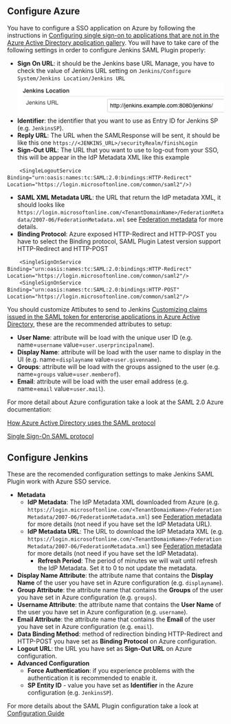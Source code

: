 ## Configure Azure

You have to configure a SSO application on Azure by following the instructions in [Configuring single sign-on to applications that are not in the Azure Active Directory application gallery](https://docs.microsoft.com/en-us/azure/active-directory/active-directory-saas-custom-apps). You will have to take care of the following settings in order to configure Jenkins SAML Plugin properly:

* **Sign On URL**: it should be the Jenkins base URL Manage, you have to check the value of Jenkins URL setting on `Jenkins/Configure System/Jenkins Location/Jenkins URL`
![Manage Jenkins/Configure System/Jenkins Location/Jenkins URL](images/JenkinsURL.png)
* **Identifier**: the identifier that you want to use as Entry ID for Jenkins SP (e.g. `JenkinsSP`).
* **Reply URL**: The URL when the SAMLResponse will be sent, it should be like this one `https://<JENKINS_URL>/securityRealm/finishLogin`
* **Sign-Out URL**: The URL that you want to use to log-out from your SSO, this will be appear in the IdP Metadata XML like this example
```
    <SingleLogoutService Binding="urn:oasis:names:tc:SAML:2.0:bindings:HTTP-Redirect" Location="https://login.microsoftonline.com/common/saml2"/>)
```
* **SAML XML Metadata URL**: the URL that return the IdP metadata XML, it should looks like `https://login.microsoftonline.com/<TenantDomainName>/FederationMetadata/2007-06/FederationMetadata.xml` see [Federation metadata](https://docs.microsoft.com/en-us/azure/active-directory/develop/active-directory-federation-metadata) for more details.
* **Binding Protocol**: Azure exposed HTTP-Redirect and HTTP-POST you have to select the Binding protocol, SAML Plugin Latest version support HTTP-Redirect and HTTP-POST
```
    <SingleSignOnService Binding="urn:oasis:names:tc:SAML:2.0:bindings:HTTP-Redirect" Location="https://login.microsoftonline.com/common/saml2"/>
    <SingleSignOnService Binding="urn:oasis:names:tc:SAML:2.0:bindings:HTTP-POST" Location="https://login.microsoftonline.com/common/saml2"/>
```

You should customize Attibutes to send to Jenkins [Customizing claims issued in the SAML token for enterprise applications in Azure Active Directory](https://docs.microsoft.com/en-us/azure/active-directory/develop/active-directory-saml-claims-customization), these are the recommended attributes to setup:
* **User Name**: attribute will be load with the unique user ID (e.g. name=`username` value=`user.userprincipalname`).
* **Display Name**: attribute will be load with the user name to display in the UI (e.g. name=`displayname` value=`user.givenname`).
* **Groups**: attribute will be load with the groups assigned to the user (e.g. name=`groups` value=`user.memberof`).
* **Email**: attribute will be load with the user email address (e.g. name=`email` value=`user.mail`).

For more detail about Azure configuration take a look at the SAML 2.0 Azure documentation:

[How Azure Active Directory uses the SAML protocol](https://docs.microsoft.com/en-us/azure/active-directory/develop/active-directory-saml-protocol-reference)

[Single Sign-On SAML protocol](https://docs.microsoft.com/en-us/azure/active-directory/develop/active-directory-single-sign-on-protocol-reference)

## Configure Jenkins

These are the recomended configuration settings to make Jenkins SAML Plugin work with Azure SSO service.

* **Metadata**
  * **IdP Metadata**: The IdP Metadata XML downloaded from Azure (e.g. `https://login.microsoftonline.com/<TenantDomainName>/FederationMetadata/2007-06/FederationMetadata.xml`) see [Federation metadata](https://docs.microsoft.com/en-us/azure/active-directory/develop/active-directory-federation-metadata) for more details (not need if you have set the IdP Metadata URL).
  * **IdP Metadata URL**: The URL to download the IdP Metadata XML (e.g. `https://login.microsoftonline.com/<TenantDomainName>/FederationMetadata/2007-06/FederationMetadata.xml`) see [Federation metadata](https://docs.microsoft.com/en-us/azure/active-directory/develop/active-directory-federation-metadata) for more details (not need if you have set the IdP Metadata).
    * **Refresh Period**: The period of minutes we will wait until refresh the IdP Metadata. Set it to 0 to not update the metadata.
* **Display Name Attribute**: the attribute name that contains the **Display Name** of the user you have set in Azure configuration (e.g. `displayname`).
* **Group Attribute**: the attribute name that contains the **Groups** of the user you have set in Azure configuration (e.g. `groups`).
* **Username Attribute**: the attribute name that contains the **User Name** of the user you have set in Azure configuration (e.g. `username`).
* **Email Attribute**: the attribute name that contains the **Email** of the user you have set in Azure configuration (e.g. `email`).
* **Data Binding Method**: method of redirection binding HTTP-Redirect and HTTP-POST you have set as **Binding Protocol** on Azure configuration.
* **Logout URL**: the URL you have set as **Sign-Out URL** on Azure configuration.
* **Advanced Configuration**
  * **Force Authentication**: if you experience problems with the authentication it is recommended to enable it.
  * **SP Entity ID** - value you have set as **Identifier** in the Azure configuration (e.g. `JenkinsSP`).
  
For more details about the SAML Plugin configuration take a look at [Configuration Guide](CONFIGURE.md)
